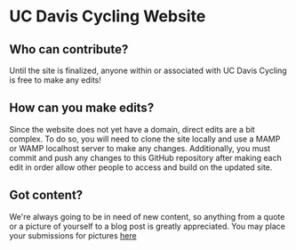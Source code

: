 # UC Davis Cycling Website

## Who can contribute?
Until the site is finalized, anyone within or associated with UC Davis Cycling is free to make any edits!

## How can you make edits?
Since the website does not yet have a domain, direct edits are a bit complex. To do so, you will need to clone the site locally and use a MAMP or WAMP localhost server to make any changes. Additionally, you must commit and push any changes to this GitHub repository after making each edit in order allow other people to access and build on the updated site.

## Got content?
We're always going to be in need of new content, so anything from a quote or a picture of yourself to a blog post is greatly appreciated. You may place your submissions for pictures [here](https://photos.app.goo.gl/SNaafhyMzHFCbasq7)